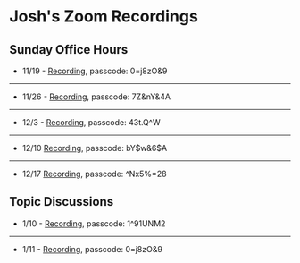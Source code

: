 # Josh's Zoom Recordings

## Sunday Office Hours

- 11/19 - [Recording](https://us06web.zoom.us/rec/share/Mn92aaWkUUm09bLT_nHBgEBddymrQf_qQ04rxH4JxU9Qw8UNgJvp9TZck_-GGpnc.yL3OudZ7jWWL2UZH), passcode: 0=j8zO&9

---

- 11/26 - [Recording](https://us06web.zoom.us/rec/share/WQv053ufLaUN-hLt1sHxYgQJm31qhAm7H468SDKWgAasJvi3qhoay2z_6_VfcD_g.kJv0mhZwRN5-8EoV), passcode: 7Z&nY&4A

---

- 12/3 - [Recording](https://us06web.zoom.us/rec/share/NVy9i1X0rGjnPpY6WU1qZ9l5dwR78nYqdlEbhBbMCcjCBDOJt5xeP-ucCNdmN3zR.-4INol0cHXDfR4Hw), passcode: 43t.Q^W

---

- 12/10 [Recording](https://us06web.zoom.us/rec/share/EvrgHuiyFUz87vpSs5cLTwlzDYTXQC6QpoOQohuyOArpihfYpqCLGeB1SMBFirsS.NW8Y0YKB4UyXDRFC), passcode: bY$w&6$A

---

- 12/17 [Recording](https://us06web.zoom.us/rec/share/nk7WumjSsTDU2NiblNCtlo7EHP0iE1cFg5CLpx2lQoHb1tfXdfr8oK6JTuuDgiUg.7G60QNv7xbnJI977), passcode: ^Nx5%=28

## Topic Discussions

- 1/10 - [Recording](https://us06web.zoom.us/rec/share/WIwOmFh3wWJkIPZXAWT4RUqH_NTcOjWQ7SR6tz57btNFqgc1ODA93PKiiGEAzLgz.w-HeyGqa3rzBB4h1), passcode: 1^91UNM2

---

- 1/11 - [Recording](https://us06web.zoom.us/rec/share/Mn92aaWkUUm09bLT_nHBgEBddymrQf_qQ04rxH4JxU9Qw8UNgJvp9TZck_-GGpnc.yL3OudZ7jWWL2UZH), passcode: 0=j8zO&9
